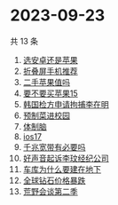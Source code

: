 # 2023-09-23

共 13 条

<!-- BEGIN ZHIHUSEARCH -->
<!-- 最后更新时间 Sat Sep 23 2023 23:07:30 GMT+0800 (China Standard Time) -->
1. [选安卓还是苹果](https://www.zhihu.com/search?q=选安卓还是苹果)
1. [折叠屏手机推荐](https://www.zhihu.com/search?q=折叠屏手机推荐)
1. [二手苹果值吗](https://www.zhihu.com/search?q=二手苹果值吗)
1. [要不要买苹果15](https://www.zhihu.com/search?q=要不要买苹果15)
1. [韩国检方申请拘捕李在明](https://www.zhihu.com/search?q=韩国检方申请拘捕李在明)
1. [预制菜进校园](https://www.zhihu.com/search?q=预制菜进校园)
1. [体制脑](https://www.zhihu.com/search?q=体制脑)
1. [ios17](https://www.zhihu.com/search?q=ios17)
1. [千兆宽带有必要吗](https://www.zhihu.com/search?q=千兆宽带有必要吗)
1. [好声音起诉李玟经纪公司](https://www.zhihu.com/search?q=好声音起诉李玟经纪公司)
1. [车库为什么要建在地下](https://www.zhihu.com/search?q=车库为什么要建在地下)
1. [全球钻石价格暴跌](https://www.zhihu.com/search?q=全球钻石价格暴跌)
1. [荒野会谈第二季](https://www.zhihu.com/search?q=荒野会谈第二季)
<!-- END ZHIHUSEARCH -->
